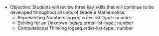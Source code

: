 - Objective:  Students will review three key skills that will continue to be developed throughout all units of Grade 9 Mathematics.
	- Representing Numbers
	  logseq.order-list-type:: number
	- Solving for an Unknown
	  logseq.order-list-type:: number
	- Computational Thinking
	  logseq.order-list-type:: number